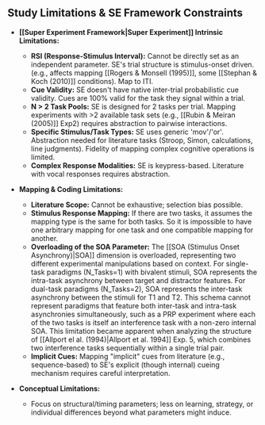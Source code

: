 ## Study Limitations & SE Framework Constraints

*   **[[Super Experiment Framework|Super Experiment]] Intrinsic Limitations:**
    *   **RSI (Response-Stimulus Interval):** Cannot be directly set as an independent parameter. SE's trial structure is stimulus-onset driven. (e.g., affects mapping [[Rogers & Monsell (1995)]], some [[Stephan & Koch (2010)]] conditions). Map to ITI.
    *   **Cue Validity:** SE doesn't have native inter-trial probabilistic cue validity. Cues are 100% valid for the task they signal within a trial. 
    *   **N > 2 Task Pools:** SE is designed for 2 tasks per trial. Mapping experiments with >2 available task sets (e.g., [[Rubin & Meiran (2005)]] Exp2) requires abstraction to pairwise interactions.
    *   **Specific Stimulus/Task Types:** SE uses generic 'mov'/'or'. Abstraction needed for literature tasks (Stroop, Simon, calculations, line judgments). Fidelity of mapping complex cognitive operations is limited.
    *   **Complex Response Modalities:** SE is keypress-based. Literature with vocal responses requires abstraction.

*   **Mapping & Coding Limitations:**
    *   **Literature Scope:** Cannot be exhaustive; selection bias possible.
    *   **Stimulus Response Mapping:** If there are two tasks, it assumes the mapping type is the same for both tasks. So it is impossible to have one arbitrary mapping for one task and one compatible mapping for another.
    *  **Overloading of the SOA Parameter:** The [[SOA (Stimulus Onset Asynchrony)|SOA]] dimension is overloaded, representing two different experimental manipulations based on context. For single-task paradigms (N_Tasks=1) with bivalent stimuli, SOA represents the intra-task asynchrony between target and distractor features. For dual-task paradigms (N_Tasks=2), SOA represents the inter-task asynchrony between the stimuli for T1 and T2. This schema cannot represent paradigms that feature both inter-task and intra-task asynchronies simultaneously, such as a PRP experiment where each of the two tasks is itself an interference task with a non-zero internal SOA. This limitation became apparent when analyzing the structure of [[Allport el al. (1994)|Allport et al. 1994]] Exp. 5, which combines two interference tasks sequentially within a single trial pair.
    *   **Implicit Cues:** Mapping "implicit" cues from literature (e.g., sequence-based) to SE's explicit (though internal) cueing mechanism requires careful interpretation.

*   **Conceptual Limitations:**
    *   Focus on structural/timing parameters; less on learning, strategy, or individual differences beyond what parameters might induce.